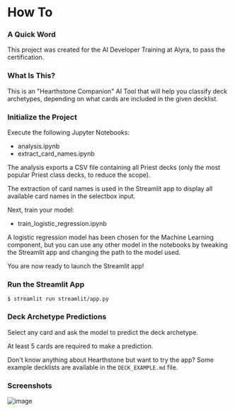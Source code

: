 # How To

### A Quick Word

This project was created for the AI Developer Training at Alyra, to pass the certification.

### What Is This?

This is an "Hearthstone Companion" AI Tool that will help you classify deck archetypes, depending on what cards are included in the given decklist.

### Initialize the Project

Execute the following Jupyter Notebooks:
- analysis.ipynb
- extract_card_names.ipynb

The analysis exports a CSV file containing all Priest decks (only the most popular Priest class decks, to reduce the scope).

The extraction of card names is used in the Streamlit app to display all available card names in the selectbox input.

Next, train your model:
- train_logistic_regression.ipynb

A logistic regression model has been chosen for the Machine Learning component, but you can use any other model in the notebooks by tweaking the Streamlit app and changing the path to the model used.

You are now ready to launch the Streamlit app!

### Run the Streamlit App
```
$ streamlit run streamlit/app.py
```

### Deck Archetype Predictions

Select any card and ask the model to predict the deck archetype.

At least 5 cards are required to make a prediction.

Don't know anything about Hearthstone but want to try the app? Some example decklists are available in the `DECK_EXAMPLE.md` file.

### Screenshots

![image](https://github.com/user-attachments/assets/f37b81bf-93b2-436f-83a3-015988d75190)
